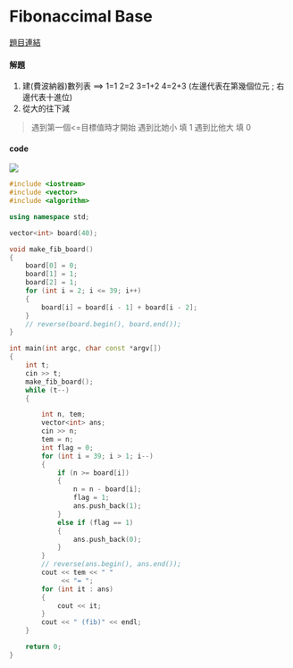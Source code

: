 # Fibonaccimal Base

[題目連結](https://onlinejudge.org/external/9/948.pdf)


#### 解題

1. 建(費波納器)數列表 ==> 1=1 2=2 3=1+2 4=2+3 (左邊代表在第幾個位元 ; 右邊代表十進位)
2. 從大的往下減
>遇到第一個<=目標值時才開始
>遇到比她小 填 1
>遇到比他大 填 0


#### code 

![](https://xinzhuobu.com/wp-content/uploads/2022/07/20220801002.jpg)

```cpp
#include <iostream>
#include <vector>
#include <algorithm>

using namespace std;

vector<int> board(40);

void make_fib_board()
{
    board[0] = 0;
    board[1] = 1;
    board[2] = 1;
    for (int i = 2; i <= 39; i++)
    {
        board[i] = board[i - 1] + board[i - 2];
    }
    // reverse(board.begin(), board.end());
}

int main(int argc, char const *argv[])
{
    int t;
    cin >> t;
    make_fib_board();
    while (t--)
    {

        int n, tem;
        vector<int> ans;
        cin >> n;
        tem = n;
        int flag = 0;
        for (int i = 39; i > 1; i--)
        {
            if (n >= board[i])
            {
                n = n - board[i];
                flag = 1;
                ans.push_back(1);
            }
            else if (flag == 1)
            {
                ans.push_back(0);
            }
        }
        // reverse(ans.begin(), ans.end());
        cout << tem << " "
             << "= ";
        for (int it : ans)
        {
            cout << it;
        }
        cout << " (fib)" << endl;
    }

    return 0;
}
```
